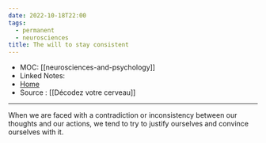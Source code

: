 ```yaml
---
date: 2022-10-18T22:00
tags:
  - permanent
  - neurosciences
title: The will to stay consistent
---
```

- MOC: [[neurosciences-and-psychology]]
- Linked Notes: 
- [Home](https://misudashi.ga/)
- Source : [[Décodez votre cerveau]]
----------
When we are faced with a contradiction or inconsistency between our thoughts and our actions, we tend to try to justify ourselves and convince ourselves with it.